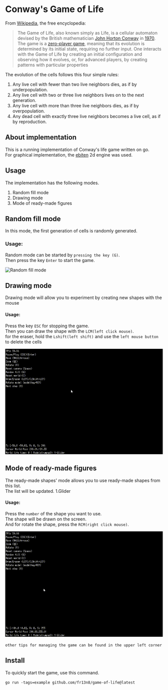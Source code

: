 # Conway's Game of Life
From [Wikipedia](https://en.wikipedia.org/wiki/Conway%27s_Game_of_Life), the free encyclopedia:

> The Game of Life, also known simply as Life, is a cellular automaton devised by
> the British mathematician [John Horton Conway](https://en.wikipedia.org/wiki/John_Horton_Conway)
> in [1970](https://en.wikipedia.org/wiki/Conway%27s_Game_of_Life#cite_note-1).
> The game is a [zero-player game](https://en.wikipedia.org/wiki/Zero-player_game),
> meaning that its evolution is determined by its initial state, requiring
> no further input. One interacts with the Game of Life by creating an initial
> configuration and observing how it evolves, or, for advanced players, by
> creating patterns with particular properties

The evolution of the cells follows this four simple rules:
1. Any live cell with fewer than two live neighbors dies, as if by underpopulation.
2. Any live cell with two or three live neighbors lives on to the next generation.
3. Any live cell with more than three live neighbors dies, as if by overpopulation.
4. Any dead cell with exactly three live neighbors becomes a live cell, as if by reproduction.


## About implementation
This is a running implementation of Conway's life game written on go. \
For graphical implementation, the [ebiten](https://github.com/hajimehoshi/ebiten) 2d engine was used.

## Usage

The implementation has the following modes.
1. Random fill mode
2. Drawing mode
3. Mode of ready-made figures

## Random fill mode

In this mode, the first generation of cells is randomly generated.

### Usage:
Random mode can be started by `pressing the key (G)`. \
Then press the key `Enter` to start the game.

![Random fill mode](./gifs/random.gif)

## Drawing mode

Drawing mode will allow you to experiment by creating new shapes with the mouse

#### Usage:
Press the key `ESC` for stopping the game. \
Then you can draw the shape with the `LCM(left click mouse)`. \
for the eraser, hold the `Lshift(left shift)` and use the `left mouse button` to delete the cells

![Drawing mode](./gifs/draw.gif)

## Mode of ready-made figures

The ready-made shapes' mode allows you to use ready-made shapes from this list. \
The list will be updated.
1.Glider

#### Usage: 
Press the `number` of the shape you want to use. \
The shape will be drawn on the screen. \
And for rotate the shape, press the `RCM(right click mouse)`.

![Drawing mode](./gifs/figure.gif)

``other tips for managing the game can be found in the upper left corner``

## Install
To quickly start the game, use this command. 
```azure
go run -tags=example github.com/fr13n8/game-of-life@latest
```